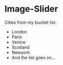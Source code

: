 # Image-Slider
Cities from my bucket list.
- London
- Paris
- Venice
- Scotland
- Newyork
- And the list goes on...


